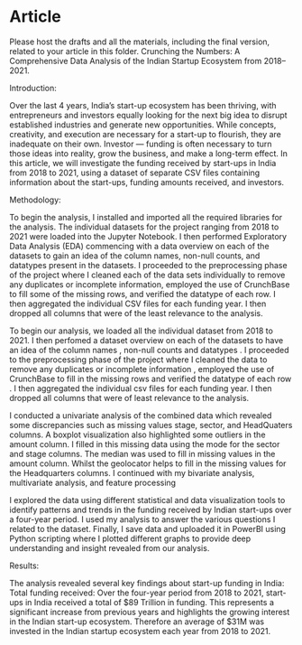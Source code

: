 # Article

Please host the drafts and all the materials, including the final version, related to your article in this folder.
Crunching the Numbers: A Comprehensive Data Analysis of the Indian Startup Ecosystem from 2018–2021.

Introduction:

Over the last 4 years, India’s start-up ecosystem has been thriving, with entrepreneurs and investors equally looking for the next big idea to disrupt established industries and generate new opportunities. While concepts, creativity, and execution are necessary for a start-up to flourish, they are inadequate on their own. Investor — funding is often necessary to turn those ideas into reality, grow the business, and make a long-term effect. In this article, we will investigate the funding received by start-ups in India from 2018 to 2021, using a dataset of separate CSV files containing information about the start-ups, funding amounts received, and investors.

Methodology:

To begin the analysis, I installed and imported all the required libraries for the analysis. The individual datasets for the project ranging from 2018 to 2021 were loaded into the Jupyter Notebook. I then performed Exploratory Data Analysis (EDA) commencing with a data overview on each of the datasets to gain an idea of the column names, non-null counts, and datatypes present in the datasets. I proceeded to the preprocessing phase of the project where I cleaned each of the data sets individually to remove any duplicates or incomplete information, employed the use of CrunchBase to fill some of the missing rows, and verified the datatype of each row. I then aggregated the individual CSV files for each funding year. I then dropped all columns that were of the least relevance to the analysis.

To begin our analysis, we loaded all the individual dataset from 2018 to 2021. I then perfomed a dataset overview on  each of the datasets to have an idea of the column names , non-null counts and datatypes . I proceeded to the preprocessing phase of the project  where  I cleaned the data to remove any duplicates or incomplete information , employed the use of  CrunchBase to fill in the missing rows  and verified the datatype of each row . I then  aggregated  the individual csv files for each funding year. I then dropped all columns that  were of least relevance  to  the analysis. 

 I conducted a univariate analysis of the combined data which revealed some discrepancies such as missing values stage, sector, and HeadQuaters columns. A boxplot visualization also highlighted some outliers in the amount column. I filled in this missing data using the mode for the sector and stage columns. The median was used to fill in missing values in the amount column. Whilst the geolocator helps to fill in the missing values for the Headquarters columns. I continued with my bivariate analysis, multivariate analysis, and feature processing

I explored the data using different statistical and data visualization tools to identify patterns and trends in the funding received by Indian start-ups over a four-year period. I used my analysis to answer the various questions I related to the dataset.
Finally, I save data and uploaded it in PowerBI using Python scripting where I plotted different graphs to provide deep understanding and insight revealed from our analysis.

Results:

The analysis revealed several key findings about start-up funding in India:
Total funding received: Over the four-year period from 2018 to 2021, start-ups in India received a total of $89 Trillion in funding. This represents a significant increase from previous years and highlights the growing interest in the Indian start-up ecosystem. Therefore an average of $31M was invested in the Indian startup ecosystem each year from 2018 to 2021.
